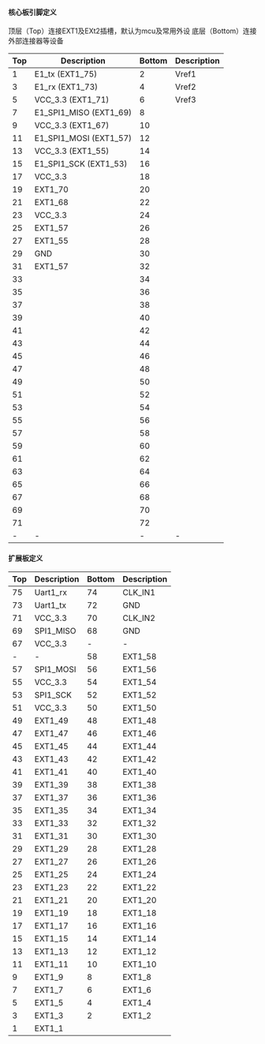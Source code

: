 #### 核心板引脚定义
顶层（Top）连接EXT1及EXt2插槽，默认为mcu及常用外设
底层（Bottom）连接外部连接器等设备

| Top   | Description              | Bottom    | Description       |
| ---   | ---                      | ---       | ---               |
| 1     | E1_tx        (EXT1_75)   | 2         | Vref1             |
| 3     | E1_rx        (EXT1_73)   | 4         | Vref2             |
| 5     | VCC_3.3      (EXT1_71)   | 6         | Vref3             |
| 7     | E1_SPI1_MISO (EXT1_69)   | 8         |                   |
| 9     | VCC_3.3      (EXT1_67)   | 10        |     |
| 11    | E1_SPI1_MOSI (EXT1_57)   | 12        |     |
| 13    | VCC_3.3      (EXT1_55)   | 14        |     |
| 15    | E1_SPI1_SCK  (EXT1_53)   | 16        |     |
| 17    | VCC_3.3                  | 18        |     |
| 19    | EXT1_70                  | 20        |     |
| 21    | EXT1_68                  | 22        |     |
| 23    | VCC_3.3                  | 24        |     |
| 25    | EXT1_57                  | 26        |     |
| 27    | EXT1_55                  | 28        |     |
| 29    | GND                      | 30        |     |
| 31    | EXT1_57                  | 32        |     |
| 33    |     | 34        |     |
| 35    |     | 36        |     |
| 37    |     | 38        |     |
| 39    |     | 40        |     |
| 41    |     | 42        |     |
| 43    |     | 44        |     |
| 45    |     | 46        |     |
| 47    |     | 48        |     |
| 49    |     | 50        |     |
| 51    |     | 52        |     |
| 53    |     | 54        |     |
| 55    |     | 56        |     |
| 57    |     | 58        |     |
| 59    |     | 60        |     |
| 61    |     | 62        |     |
| 63    |     | 64        |     |
| 65    |     | 66        |     |
| 67    |     | 68        |     |
| 69    |     | 70        |     |
| 71    |     | 72        |     |
| -     | -   | -         | -   |


#### 扩展板定义

| Top   | Description | Bottom | Description |
| ---   | ---         | ---    | ---         |
| 75    | Uart1_rx    | 74     | CLK_IN1     |
| 73    | Uart1_tx    | 72     | GND         |
| 71    | VCC_3.3     | 70     | CLK_IN2     |
| 69    | SPI1_MISO   | 68     | GND         |
| 67    | VCC_3.3     | -      | -           |
| -     | -           | 58     | EXT1_58     |
| 57    | SPI1_MOSI   | 56     | EXT1_56     |
| 55    | VCC_3.3     | 54     | EXT1_54     |
| 53    | SPI1_SCK    | 52     | EXT1_52     |
| 51    | VCC_3.3     | 50     | EXT1_50     |
| 49    | EXT1_49     | 48     | EXT1_48     |
| 47    | EXT1_47     | 46     | EXT1_46     |
| 45    | EXT1_45     | 44     | EXT1_44     |
| 43    | EXT1_43     | 42     | EXT1_42     |
| 41    | EXT1_41     | 40     | EXT1_40     |
| 39    | EXT1_39     | 38     | EXT1_38     |
| 37    | EXT1_37     | 36     | EXT1_36     |
| 35    | EXT1_35     | 34     | EXT1_34     |
| 33    | EXT1_33     | 32     | EXT1_32     |
| 31    | EXT1_31     | 30     | EXT1_30     |
| 29    | EXT1_29     | 28     | EXT1_28     |
| 27    | EXT1_27     | 26     | EXT1_26     |
| 25    | EXT1_25     | 24     | EXT1_24     |
| 23    | EXT1_23     | 22     | EXT1_22     |
| 21    | EXT1_21     | 20     | EXT1_20     |
| 19    | EXT1_19     | 18     | EXT1_18     |
| 17    | EXT1_17     | 16     | EXT1_16     |
| 15    | EXT1_15     | 14     | EXT1_14     |
| 13    | EXT1_13     | 12     | EXT1_12     |
| 11    | EXT1_11     | 10     | EXT1_10     |
| 9     | EXT1_9      | 8      | EXT1_8      |
| 7     | EXT1_7      | 6      | EXT1_6      |
| 5     | EXT1_5      | 4      | EXT1_4      |
| 3     | EXT1_3      | 2      | EXT1_2      |
| 1     | EXT1_1      | 